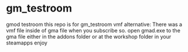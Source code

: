 # gm_testroom
gmod testroom
this repo is for gm_testroom vmf
alternative:
There was a vmf file inside of gma file when you subscribe so.
open gmad.exe to the gma file either in the addons folder or at the workshop folder in your steamapps
enjoy
